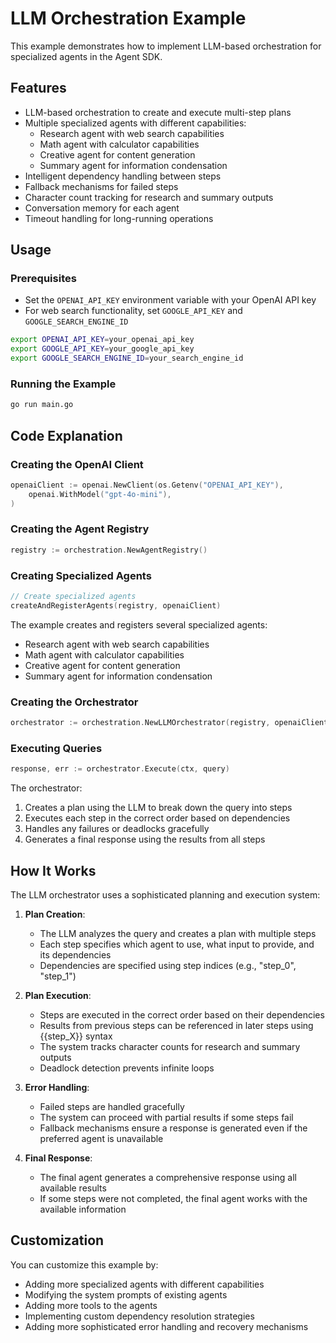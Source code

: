 # LLM Orchestration Example

This example demonstrates how to implement LLM-based orchestration for specialized agents in the Agent SDK.

## Features

- LLM-based orchestration to create and execute multi-step plans
- Multiple specialized agents with different capabilities:
  - Research agent with web search capabilities
  - Math agent with calculator capabilities
  - Creative agent for content generation
  - Summary agent for information condensation
- Intelligent dependency handling between steps
- Fallback mechanisms for failed steps
- Character count tracking for research and summary outputs
- Conversation memory for each agent
- Timeout handling for long-running operations

## Usage

### Prerequisites

- Set the `OPENAI_API_KEY` environment variable with your OpenAI API key
- For web search functionality, set `GOOGLE_API_KEY` and `GOOGLE_SEARCH_ENGINE_ID`

```bash
export OPENAI_API_KEY=your_openai_api_key
export GOOGLE_API_KEY=your_google_api_key
export GOOGLE_SEARCH_ENGINE_ID=your_search_engine_id
```

### Running the Example

```bash
go run main.go
```

## Code Explanation

### Creating the OpenAI Client

```go
openaiClient := openai.NewClient(os.Getenv("OPENAI_API_KEY"),
    openai.WithModel("gpt-4o-mini"),
)
```

### Creating the Agent Registry

```go
registry := orchestration.NewAgentRegistry()
```

### Creating Specialized Agents

```go
// Create specialized agents
createAndRegisterAgents(registry, openaiClient)
```

The example creates and registers several specialized agents:
- Research agent with web search capabilities
- Math agent with calculator capabilities
- Creative agent for content generation
- Summary agent for information condensation

### Creating the Orchestrator

```go
orchestrator := orchestration.NewLLMOrchestrator(registry, openaiClient, mem)
```

### Executing Queries

```go
response, err := orchestrator.Execute(ctx, query)
```

The orchestrator:
1. Creates a plan using the LLM to break down the query into steps
2. Executes each step in the correct order based on dependencies
3. Handles any failures or deadlocks gracefully
4. Generates a final response using the results from all steps

## How It Works

The LLM orchestrator uses a sophisticated planning and execution system:

1. **Plan Creation**:
   - The LLM analyzes the query and creates a plan with multiple steps
   - Each step specifies which agent to use, what input to provide, and its dependencies
   - Dependencies are specified using step indices (e.g., "step_0", "step_1")

2. **Plan Execution**:
   - Steps are executed in the correct order based on their dependencies
   - Results from previous steps can be referenced in later steps using {{step_X}} syntax
   - The system tracks character counts for research and summary outputs
   - Deadlock detection prevents infinite loops

3. **Error Handling**:
   - Failed steps are handled gracefully
   - The system can proceed with partial results if some steps fail
   - Fallback mechanisms ensure a response is generated even if the preferred agent is unavailable

4. **Final Response**:
   - The final agent generates a comprehensive response using all available results
   - If some steps were not completed, the final agent works with the available information

## Customization

You can customize this example by:
- Adding more specialized agents with different capabilities
- Modifying the system prompts of existing agents
- Adding more tools to the agents
- Implementing custom dependency resolution strategies
- Adding more sophisticated error handling and recovery mechanisms 
